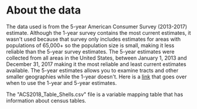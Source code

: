 # About the data

The data used is from the 5-year American Consumer Survey (2013-2017) estimate. Although the 1-year survey contains the most current estimates, it wasn't used because that survey only includes estimates for areas with populations of 65,000+ so the population size is small, making it less reliable than the 5-year survey estimates. The 5-year estimates were collected from all areas in the United States, between January 1, 2013 and December 31, 2017 making it the most reliable and least current estimates available. The 5-year estimates allows you to examine tracts and other smaller geographies while the 1-year doesn't. Here is a [link](https://www.census.gov/programs-surveys/acs/guidance/estimates.html) that goes over when to use the 1-year and 5-year estimates.

The "ACS2018_Table_Shells.csv" file is a variable mapping table that has information about census tables.
